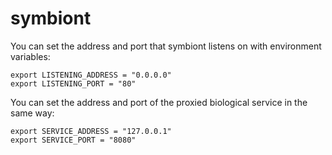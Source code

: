 # symbiont

You can set the address and port that symbiont listens on with environment variables:

```
export LISTENING_ADDRESS = "0.0.0.0"
export LISTENING_PORT = "80"
```

You can set the address and port of the proxied biological service in the same way:

```
export SERVICE_ADDRESS = "127.0.0.1"
export SERVICE_PORT = "8080"
```

